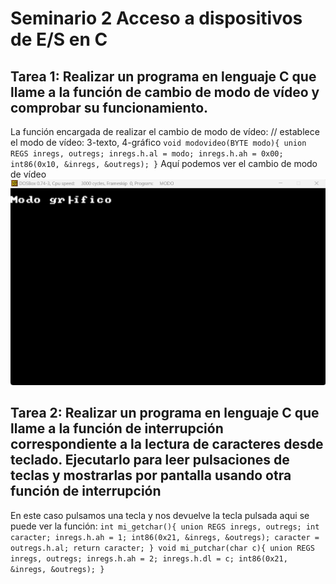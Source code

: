 # Seminario 2 Acceso a dispositivos de E/S en C

## Tarea 1: Realizar un programa en lenguaje C que llame a la función de cambio de modo de vídeo y comprobar su funcionamiento.

La función encargada de realizar el cambio de modo de vídeo:
// establece el modo de vídeo: 3-texto, 4-gráfico
`
void modovideo(BYTE modo){
 union REGS inregs, outregs;
 inregs.h.al = modo;
 inregs.h.ah = 0x00;
 int86(0x10, &inregs, &outregs);
}
`
Aquí podemos ver el cambio de modo de vídeo
![modo](https://github.com/juanfran00/PDIH/blob/main/S2/img/modo.png)




## Tarea 2: Realizar un programa en lenguaje C que llame a la función de interrupción correspondiente a la lectura de caracteres desde teclado. Ejecutarlo para leer pulsaciones de teclas y mostrarlas por pantalla usando otra función de interrupción
 
 En este caso pulsamos una tecla y nos devuelve la tecla pulsada aqui se puede ver la función:
 `
 int mi_getchar(){
    union REGS inregs, outregs;
    int caracter;
    inregs.h.ah = 1;
    int86(0x21, &inregs, &outregs);
    caracter = outregs.h.al;
    return caracter;
}
void mi_putchar(char c){
    union REGS inregs, outregs;
    inregs.h.ah = 2;
    inregs.h.dl = c;
    int86(0x21, &inregs, &outregs);
}
`

